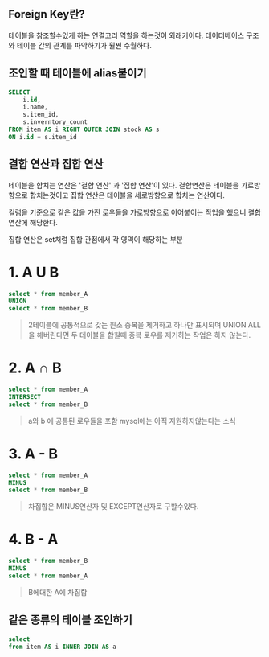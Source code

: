 ## Foreign Key란?
테이블을 참조할수있게 하는 연결고리 역할을 하는것이 외래키이다.
데이터베이스 구조와 테이블 간의 관계를 파악하기가 훨씬 수월하다.

## 조인할 때 테이블에 alias붙이기
```sql
SELECT 
	i.id,
	i.name,
	s.item_id,
	s.inverntory_count
FROM item AS i RIGHT OUTER JOIN stock AS s
ON i.id = s.item_id
```

## 결합 연산과 집합 연산
테이블을 합치는 연산은 '결합 연산' 과 '집합 연산'이 있다.
결합연산은 테이블을 가로방향으로 합치는것이고
집합 연산은 테이블을 세로방향으로 합치는 연산이다.

컬럼을 기준으로 같은 값을 가진 로우들을 가로방향으로 이어붙이는 작업을 했으니 결합연산에 해당한다.

집합 연산은 set처럼 집합 관점에서 각 영역이 해당하는 부분
# 1. A **U B**
```sql
select * from member_A
UNION
select * from member_B
```
> 2테이블에 공통적으로 갖는 원소 중복을 제거하고 하나만 표시되며 UNION ALL을 해버린다면 두 테이블을 합칠때 중복 로우를 제거하는 작업은 하지 않는다.

# **2. A ∩ B**
```sql
select * from member_A
INTERSECT
select * from member_B
```
> a와 b 에 공통된 로우들을 포함
mysql에는 아직 지원하지않는다는 소식

# **3. A - B**
```sql
select * from member_A
MINUS
select * from member_B
```
> 차집합은 MINUS연산자 및 EXCEPT연산자로 구할수있다.

# **4. B - A**
```sql
select * from member_B
MINUS
select * from member_A
```
> B에대한 A에 차집합

## 같은 종류의 테이블 조인하기
```sql
select 
from item AS i INNER JOIN AS a
```
